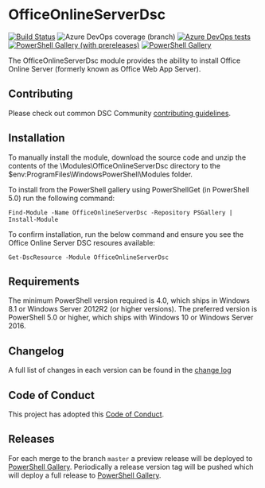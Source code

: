 # OfficeOnlineServerDsc

[![Build Status](https://dev.azure.com/dsccommunity/OfficeOnlineServerDsc/_apis/build/status/dsccommunity.OfficeOnlineServerDsc?branchName=master)](https://dev.azure.com/dsccommunity/OfficeOnlineServerDsc/_build/latest?definitionId={definitionId}&branchName=master)
![Azure DevOps coverage (branch)](https://img.shields.io/azure-devops/coverage/dsccommunity/OfficeOnlineServerDsc/{definitionId}/master)
[![Azure DevOps tests](https://img.shields.io/azure-devops/tests/dsccommunity/OfficeOnlineServerDsc/{definitionId}/master)](https://dsccommunity.visualstudio.com/OfficeOnlineServerDsc/_test/analytics?definitionId={definitionId}&contextType=build)
[![PowerShell Gallery (with prereleases)](https://img.shields.io/powershellgallery/vpre/OfficeOnlineServerDsc?label=OfficeOnlineServerDsc%20Preview)](https://www.powershellgallery.com/packages/OfficeOnlineServerDsc/)
[![PowerShell Gallery](https://img.shields.io/powershellgallery/v/OfficeOnlineServerDsc?label=OfficeOnlineServerDsc)](https://www.powershellgallery.com/packages/OfficeOnlineServerDsc/)

The OfficeOnlineServerDsc module provides the ability to install Office Online
Server (formerly known as Office Web App Server).

## Contributing

Please check out common DSC Community [contributing guidelines](https://dsccommunity.org/guidelines/contributing).

## Installation

To manually install the module, download the source code and unzip the contents
of the \Modules\OfficeOnlineServerDsc directory to the
$env:ProgramFiles\WindowsPowerShell\Modules folder.

To install from the PowerShell gallery using PowerShellGet (in PowerShell 5.0)
run the following command:

    Find-Module -Name OfficeOnlineServerDsc -Repository PSGallery | Install-Module

To confirm installation, run the below command and ensure you see the Office
Online Server DSC resoures available:

    Get-DscResource -Module OfficeOnlineServerDsc

## Requirements

The minimum PowerShell version required is 4.0, which ships in Windows 8.1 or
Windows Server 2012R2 (or higher versions). The preferred version is PowerShell
5.0 or higher, which ships with Windows 10 or Windows Server 2016.

## Changelog

A full list of changes in each version can be found in the [change log](CHANGELOG.md)

## Code of Conduct

This project has adopted this [Code of Conduct](CODE_OF_CONDUCT.md).

## Releases

For each merge to the branch `master` a preview release will be
deployed to [PowerShell Gallery](https://www.powershellgallery.com/).
Periodically a release version tag will be pushed which will deploy a
full release to [PowerShell Gallery](https://www.powershellgallery.com/).
